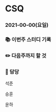 # CSQ

### 2021-00-00(요일)

### :books: 이번주 스터디 기록




### :pencil2: 다음주까지 할 것





### :school_satchel: 담당

석준


승훈



윤하


